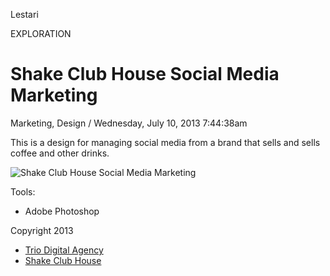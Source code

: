 
Lestari
<p class="type">EXPLORATION</p>

# Shake Club House Social Media Marketing

<p class="meta">Marketing, Design  /  Wednesday, July 10, 2013 7:44:38am</p>

This is a design for managing social media from a brand that sells and sells coffee and other drinks.

![Shake Club House Social Media Marketing](https://farooq-agent.web.app/assets/images/works/large/S81swfwM_work_image.jpg)

Tools:
- Adobe Photoshop

Copyright 2013
- [Trio Digital Agency](https://triodigitalagency.com/)
- [Shake Club House](http://www.shakeclubhouse.com/)
